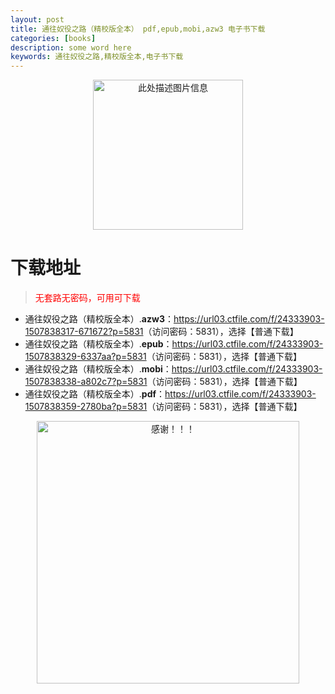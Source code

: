 ```yaml
---
layout: post
title: 通往奴役之路（精校版全本） pdf,epub,mobi,azw3 电子书下载
categories: [books]
description: some word here
keywords: 通往奴役之路,精校版全本,电子书下载
---
```


<div align="center"><img src="https://qweree.cn/wp-content/uploads/2025/05/twnyzl.jpg" alt="此处描述图片信息" width="240px" height="auto"></div>

# 下载地址

> <p style="color:red" >无套路无密码，可用可下载</p>

- 通往奴役之路（精校版全本）.**azw3**：<https://url03.ctfile.com/f/24333903-1507838317-671672?p=5831>（访问密码：5831），选择【普通下载】
- 通往奴役之路（精校版全本）.**epub**：<https://url03.ctfile.com/f/24333903-1507838329-6337aa?p=5831>（访问密码：5831），选择【普通下载】
- 通往奴役之路（精校版全本）.**mobi**：<https://url03.ctfile.com/f/24333903-1507838338-a802c7?p=5831>（访问密码：5831），选择【普通下载】
- 通往奴役之路（精校版全本）.**pdf**：<https://url03.ctfile.com/f/24333903-1507838359-2780ba?p=5831>（访问密码：5831），选择【普通下载】

<div align="center"><img src="https://pic.imgdb.cn/item/6707df6bd29ded1a8ce37031.gif" alt="感谢！！！" width="420px" height="auto"/></div>
